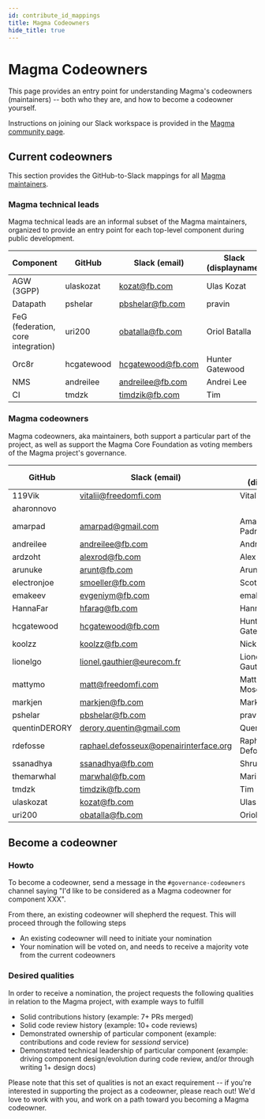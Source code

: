```yaml
---
id: contribute_id_mappings
title: Magma Codeowners
hide_title: true
---
```


# Magma Codeowners

This page provides an entry point for understanding Magma's codeowners (maintainers) -- both who they are, and how to become a codeowner yourself.

Instructions on joining our Slack workspace is provided in the [Magma community page](https://www.magmacore.org/community/).

## Current codeowners

This section provides the GitHub-to-Slack mappings for all [Magma maintainers](https://github.com/orgs/magma/teams/repo-magma-maintain/members).

### Magma technical leads

Magma technical leads are an informal subset of the Magma maintainers, organized to provide an entry point for each top-level component during public development.

| Component                          | GitHub     | Slack (email)     | Slack (displayname) |
|------------------------------------|------------|-------------------|---------------------|
| AGW (3GPP)                         | ulaskozat  | kozat@fb.com      | Ulas Kozat          |
| Datapath                           | pshelar    | pbshelar@fb.com   | pravin              |
| FeG (federation, core integration) | uri200     | obatalla@fb.com   | Oriol Batalla       |
| Orc8r                              | hcgatewood | hcgatewood@fb.com | Hunter Gatewood     |
| NMS                                | andreilee  | andreilee@fb.com  | Andrei Lee          |
| CI                                 | tmdzk      | timdzik@fb.com    | Tim                 |

### Magma codeowners

Magma codeowners, aka maintainers, both support a particular part of the project, as well as support the Magma Core Foundation as voting members of the Magma project's governance.

| GitHub           | Slack (email)                          | Slack (displayname)      |
| ---------------- | -------------------------------------- | ------------------------ |
| 119Vik           | vitalii@freedomfi.com                  | Vitalii Kostenko         |
| aharonnovo       |                                        |
| amarpad          | amarpad@gmail.com                      | Amar Padmanabhan         |
| andreilee        | andreilee@fb.com                       | Andrei Lee               |
| ardzoht          | alexrod@fb.com                         | Alex Rodriguez           |
| arunuke          | arunt@fb.com                           | Arun Thulasi             |
| electronjoe      | smoeller@fb.com                        | Scott Moeller            |
| emakeev          | evgeniym@fb.com                        | emak                     |
| HannaFar         | hfarag@fb.com                          | Hanna Farag              |
| hcgatewood       | hcgatewood@fb.com                      | Hunter Gatewood(FB)      |
| koolzz           | koolzz@fb.com                          | Nick Yurchenko           |
| lionelgo         | lionel.gauthier@eurecom.fr             | Lionel Gauthier(Eurecom) |
| mattymo          | matt@freedomfi.com                     | Matthew Mosesohn         |
| markjen          | markjen@fb.com                         | Mark Jen                 |
| pshelar          | pbshelar@fb.com                        | pravin                   |
| quentinDERORY    | derory.quentin@gmail.com               | Quentin Derory           |
| rdefosse         | raphael.defosseux@openairinterface.org | Raphael Defosseux(OSA)   |
| ssanadhya        | ssanadhya@fb.com                       | Shruti                   |
| themarwhal       | marwhal@fb.com                         | Marie Bremner            |
| tmdzk            | timdzik@fb.com                         | Tim                      |
| ulaskozat        | kozat@fb.com                           | Ulas Kozat               |
| uri200           | obatalla@fb.com                        | Oriol Batalla            |

## Become a codeowner

### Howto

To become a codeowner, send a message in the `#governance-codeowners` channel saying "I'd like to be considered as a Magma codeowner for component XXX".

From there, an existing codeowner will shepherd the request. This will proceed through the following steps

- An existing codeowner will need to initiate your nomination
- Your nomination will be voted on, and needs to receive a majority vote from the current codeowners

### Desired qualities

In order to receive a nomination, the project requests the following qualities in relation to the Magma project, with example ways to fulfill

- Solid contributions history (example: 7+ PRs merged)
- Solid code review history (example: 10+ code reviews)
- Demonstrated ownership of particular component (example: contributions and code review for *sessiond* service)
- Demonstrated technical leadership of particular component (example: driving component design/evolution during code review, and/or through writing 1+ design docs)

Please note that this set of qualities is not an exact requirement -- if you're interested in supporting the project as a codeowner, please reach out! We'd love to work with you, and work on a path toward you becoming a Magma codeowner.
